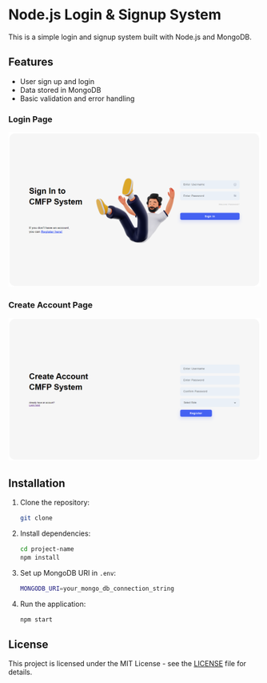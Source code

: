
# Node.js Login & Signup System

This is a simple login and signup system built with Node.js and MongoDB.

## Features
- User sign up and login
- Data stored in MongoDB
- Basic validation and error handling

### Login Page
![Login Page](assets/login.png)

### Create Account Page
![Create Account Page](assets/create-account.png)

## Installation

1. Clone the repository:
   ```bash
   git clone 
   ```

2. Install dependencies:
   ```bash
   cd project-name
   npm install
   ```

3. Set up MongoDB URI in `.env`:
   ```bash
   MONGODB_URI=your_mongo_db_connection_string
   ```

4. Run the application:
   ```bash
   npm start
   ```

## License
This project is licensed under the MIT License - see the [LICENSE](LICENSE) file for details.
